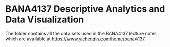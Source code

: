 # BANA4137 Descriptive Analytics and Data Visualization

The folder <data> contains all the data sets used in the BANA4137 lecture notes which are available at https://www.yichenqin.com/home/bana4137.
